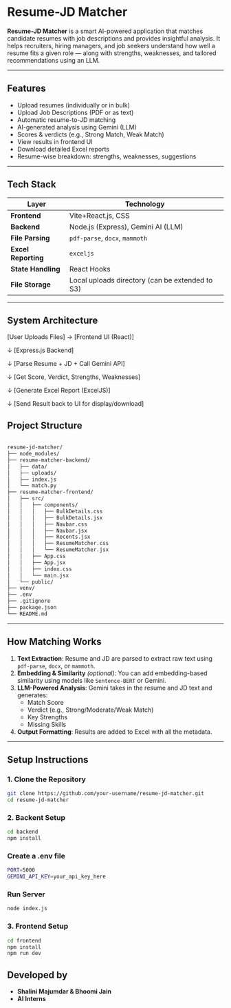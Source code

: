 # Resume-JD Matcher

**Resume-JD Matcher** is a smart AI-powered application that matches candidate resumes with job descriptions and provides insightful analysis. It helps recruiters, hiring managers, and job seekers understand how well a resume fits a given role — along with strengths, weaknesses, and tailored recommendations using an LLM.

---

## Features

-  Upload resumes (individually or in bulk)
-  Upload Job Descriptions (PDF or as text)
-  Automatic resume-to-JD matching
-  AI-generated analysis using Gemini (LLM)
-  Scores & verdicts (e.g., Strong Match, Weak Match)
-  View results in frontend UI
-  Download detailed Excel reports
-  Resume-wise breakdown: strengths, weaknesses, suggestions

---

## Tech Stack

| Layer         | Technology                         |
|---------------|-------------------------------------|
| **Frontend**  | Vite+React.js, CSS                       |
| **Backend**   | Node.js (Express), Gemini AI (LLM)  |
| **File Parsing** | `pdf-parse`, `docx`, `mammoth`   |
| **Excel Reporting** | `exceljs`                    |
| **State Handling** | React Hooks                    |
| **File Storage** | Local uploads directory (can be extended to S3) |

---

## System Architecture

[User Uploads Files] → [Frontend UI (React)]

↓
[Express.js Backend]

↓
[Parse Resume + JD + Call Gemini API]

↓
[Get Score, Verdict, Strengths, Weaknesses]

↓
[Generate Excel Report (ExcelJS)]

↓
[Send Result back to UI for display/download]


## Project Structure

```bash

resume-jd-matcher/
├── node_modules/
├── resume-matcher-backend/
│   ├── data/
│   ├── uploads/
│   ├── index.js
│   └── match.py
├── resume-matcher-frontend/
│   ├── src/
│   │   ├── components/
│   │   │   ├── BulkDetails.css
│   │   │   ├── BulkDetails.jsx
│   │   │   ├── Navbar.css
│   │   │   ├── Navbar.jsx
│   │   │   ├── Recents.jsx
│   │   │   ├── ResumeMatcher.css
│   │   │   └── ResumeMatcher.jsx
│   │   ├── App.css
│   │   ├── App.jsx
│   │   ├── index.css
│   │   └── main.jsx
│   └── public/
├── venv/
├── .env
├── .gitignore
├── package.json
└── README.md

```
---

## How Matching Works

1. **Text Extraction**: Resume and JD are parsed to extract raw text using `pdf-parse`, `docx`, or `mammoth`.
2. **Embedding & Similarity** *(optional)*: You can add embedding-based similarity using models like `Sentence-BERT` or Gemini.
3. **LLM-Powered Analysis**: Gemini takes in the resume and JD text and generates:
   - Match Score
   - Verdict (e.g., Strong/Moderate/Weak Match)
   - Key Strengths
   - Missing Skills
4. **Output Formatting**: Results are added to Excel with all the metadata.

---

## Setup Instructions

### 1. Clone the Repository

```bash
git clone https://github.com/your-username/resume-jd-matcher.git
cd resume-jd-matcher
```
### 2. Backent Setup
```bash
cd backend
npm install
```
###  Create a .env file

```bash
PORT=5000
GEMINI_API_KEY=your_api_key_here
```
###  Run Server

```bash
node index.js
```
### 3. Frontend Setup

```bash
cd frontend
npm install
npm run dev
```

## Developed by

* **Shalini Majumdar & Bhoomi Jain**
* **AI Interns**




